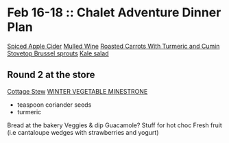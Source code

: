 # Feb 16-18 :: Chalet Adventure Dinner Plan

[Spiced Apple Cider](http://www.foodnetwork.ca/recipe/spiced-apple-cider/9732/)
[Mulled Wine](http://www.foodnetwork.ca/recipe/winter-mulled-wine/15085/)
[Roasted Carrots With Turmeric and Cumin](https://cooking.nytimes.com/recipes/1015947-roasted-carrots-with-turmeric-and-cumin)
[Stovetop Brussel sprouts](https://www.ricardocuisine.com/en/recipes/6480-roasted-brussels-sprouts-with-mustard-and-bacon)
[Kale salad](https://www.foodnetwork.com/recipes/food-network-kitchen/kale-and-apple-salad-recipe-2112013)

## Round 2 at the store

[Cottage Stew](https://www.ricardocuisine.com/en/recipes/5694-cottage-stew)
[WINTER VEGETABLE MINESTRONE](https://www.ricardocuisine.com/en/recipes/4181-winter-vegetable-minestrone)


- teaspoon coriander seeds
- turmeric

Bread at the bakery
Veggies & dip
Guacamole?
Stuff for hot choc
Fresh fruit (i.e cantaloupe wedges with strawberries and yogurt)
